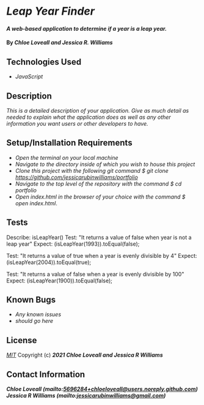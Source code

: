 # _Leap Year Finder_

#### _A web-based application to determine if a year is a leap year._

#### By _**Chloe Loveall and Jessica R. Williams**_

## Technologies Used

* _JavaScript_

## Description

_This is a detailed description of your application. Give as much detail as needed to explain what the application does as well as any other information you want users or other developers to have._

## Setup/Installation Requirements

* _Open the terminal on your local machine_
* _Navigate to the directory inside of which you wish to house this project_
* _Clone this project with the following git command $ git clone https://github.com/jessicarubinwilliams/portfolio_
* _Navigate to the top level of the repository with the command $ cd portfolio_
* _Open index.html in the browser of your choice with the command $ open index.html_.

## Tests 

Describe: isLeapYear()
Test: "It returns a value of false when year is not a leap year"
Expect: (isLeapYear(1993)).toEqual(false);

Test: "It returns a value of true when a year is evenly divisible by 4"
Expect: (isLeapYear(2004)).toEqual(true);

Test: "It returns a value of false when a year is evenly divisible by 100"
Expect: (isLeapYear(1900)).toEqual(false);

## Known Bugs

* _Any known issues_
* _should go here_


## License
*[MIT](https://choosealicense.com/licenses/mit/)*
Copyright (c) **_2021 Chloe Loveall and Jessica R Williams_**
## Contact Information
**_Chloe Loveall (mailto:5696284+chloeloveall@users.noreply.github.com) Jessica R Williams (mailto:jessicarubinwilliams@gmail.com)_**
